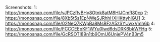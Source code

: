 Screenshots:
1: https://monosnap.com/file/vJPCzRvBHy8Otnk8atM8HIJCmR80cp
2: https://monosnap.com/file/8Xb5t5s1EpNWeSJRhhHXHKttyhlGU1
3: https://monosnap.com/file/02NeQ7KWpBa8MsBFzA5zSYUwxVmh6b
4: https://monosnap.com/file/FCCCEEpKF1WYu0lwd6dsDRK6bkWFHq
5: https://monosnap.com/file/GcRSOTI89n1tb9OmU6UnjePV4nB3m5

